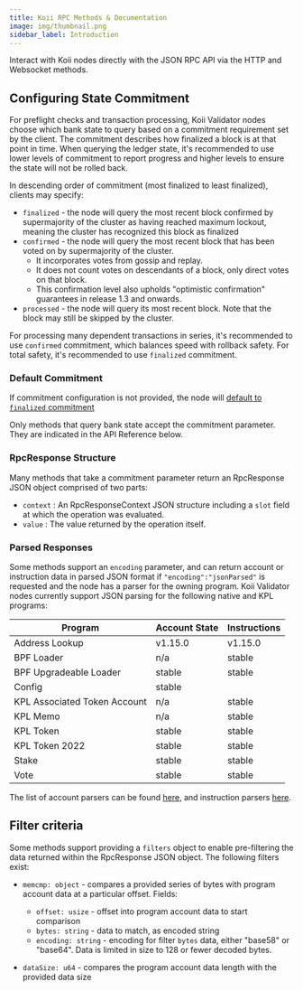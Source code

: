 ```yaml
---
title: Koii RPC Methods & Documentation
image: img/thumbnail.png
sidebar_label: Introduction
---
```

Interact with Koii nodes directly with the JSON RPC API via the HTTP and Websocket methods.

## Configuring State Commitment

For preflight checks and transaction processing, Koii Validator nodes choose which bank state to query based on a commitment requirement set by the client. The commitment describes how finalized a block is at that point in time. When querying the ledger state, it's recommended to use lower levels of commitment to report progress and higher levels to ensure the state will not be rolled back.

In descending order of commitment (most finalized to least finalized), clients may specify:

*   `finalized` - the node will query the most recent block confirmed by supermajority of the cluster as having reached maximum lockout, meaning the cluster has recognized this block as finalized
*   `confirmed` - the node will query the most recent block that has been voted on by supermajority of the cluster.
    *   It incorporates votes from gossip and replay.
    *   It does not count votes on descendants of a block, only direct votes on that block.
    *   This confirmation level also upholds "optimistic confirmation" guarantees in release 1.3 and onwards.
*   `processed` - the node will query its most recent block. Note that the block may still be skipped by the cluster.

For processing many dependent transactions in series, it's recommended to use `confirmed` commitment, which balances speed with rollback safety. For total safety, it's recommended to use `finalized` commitment.

### Default Commitment

If commitment configuration is not provided, the node will [default to `finalized` commitment](https://github.com/anza-xyz/agave/blob/aa0922d6845e119ba466f88497e8209d1c82febc/sdk/src/commitment_config.rs#L199-L203)

Only methods that query bank state accept the commitment parameter. They are indicated in the API Reference below.

### RpcResponse Structure

Many methods that take a commitment parameter return an RpcResponse JSON object comprised of two parts:

*   `context` : An RpcResponseContext JSON structure including a `slot` field at which the operation was evaluated.
*   `value` : The value returned by the operation itself.

### Parsed Responses

Some methods support an `encoding` parameter, and can return account or instruction data in parsed JSON format if `"encoding":"jsonParsed"` is requested and the node has a parser for the owning program. Koii Validator nodes currently support JSON parsing for the following native and KPL programs:

|Program                     |Account State|Instructions|
|----------------------------|-------------|------------|
|Address Lookup              |v1.15.0      |v1.15.0     |
|BPF Loader                  |n/a          |stable      |
|BPF Upgradeable Loader      |stable       |stable      |
|Config                      |stable       |            |
|KPL Associated Token Account|n/a          |stable      |
|KPL Memo                    |n/a          |stable      |
|KPL Token                   |stable       |stable      |
|KPL Token 2022              |stable       |stable      |
|Stake                       |stable       |stable      |
|Vote                        |stable       |stable      |


The list of account parsers can be found [here](https://github.com/solana-labs/solana/blob/master/account-decoder/src/parse_account_data.rs), and instruction parsers [here](https://github.com/solana-labs/solana/blob/master/transaction-status/src/parse_instruction.rs).

Filter criteria
-------------------------------------

Some methods support providing a `filters` object to enable pre-filtering the data returned within the RpcResponse JSON object. The following filters exist:

*   `memcmp: object` - compares a provided series of bytes with program account data at a particular offset. Fields:

    *   `offset: usize` - offset into program account data to start comparison
    *   `bytes: string` - data to match, as encoded string
    *   `encoding: string` - encoding for filter `bytes` data, either "base58" or "base64". Data is limited in size to 128 or fewer decoded bytes.
*   `dataSize: u64` - compares the program account data length with the provided data size
